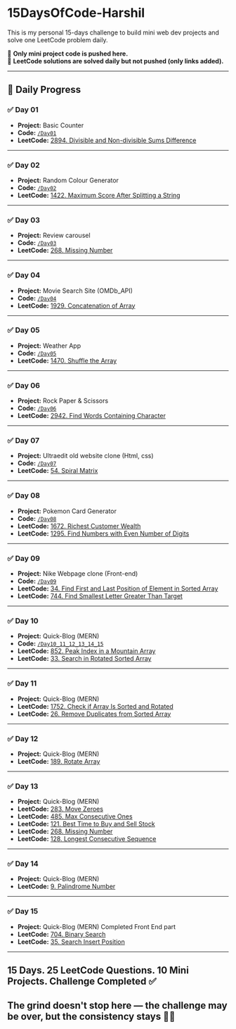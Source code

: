# 15DaysOfCode-Harshil

This is my personal 15-days challenge to build mini web dev projects and solve one LeetCode problem daily.

📌 **Only mini project code is pushed here.**  
🧠 **LeetCode solutions are solved daily but not pushed (only links added).**

---

## 📅 Daily Progress

### ✅ Day 01  
-  **Project:** Basic Counter
-  **Code:** [`/Day01`](./Day01) 
-  **LeetCode:** [2894. Divisible and Non-divisible Sums Difference]( https://leetcode.com/problems/divisible-and-non-divisible-sums-difference/description/)

---

### ✅ Day 02  
-  **Project:** Random Colour Generator 
-  **Code:** [`/Day02`](./Day02) 
-  **LeetCode:** [1422. Maximum Score After Splitting a String]( https://leetcode.com/problems/maximum-score-after-splitting-a-string/description/)

---

### ✅ Day 03  
-  **Project:** Review carousel 
-  **Code:** [`/Day03`](./Day03) 
-  **LeetCode:** [268. Missing Number]( https://leetcode.com/problems/missing-number/description/)

---

### ✅ Day 04  
-  **Project:** Movie Search Site (OMDb_API) 
-  **Code:** [`/Day04`](./Day04) 
-  **LeetCode:** [1929. Concatenation of Array]( https://leetcode.com/problems/concatenation-of-array/description/)

---

### ✅ Day 05  
-  **Project:** Weather App 
-  **Code:** [`/Day05`](./Day05) 
-  **LeetCode:** [1470. Shuffle the Array]( https://leetcode.com/problems/shuffle-the-array/description/)

---

### ✅ Day 06  
-  **Project:** Rock Paper & Scissors 
-  **Code:** [`/Day06`](./Day06) 
-  **LeetCode:** [2942. Find Words Containing Character](https://leetcode.com/problems/find-words-containing-character/description/)

---

### ✅ Day 07  
-  **Project:** Ultraedit old website clone (Html, css) 
-  **Code:** [`/Day07`](./Day07) 
-  **LeetCode:** [54. Spiral Matrix](https://leetcode.com/problems/spiral-matrix/description/)

---

### ✅ Day 08  
-  **Project:** Pokemon Card Generator 
-  **Code:** [`/Day08`](./Day08) 
-  **LeetCode:** [1672. Richest Customer Wealth](https://leetcode.com/problems/richest-customer-wealth/description/)
-  **LeetCode:** [1295. Find Numbers with Even Number of Digits](https://leetcode.com/problems/find-numbers-with-even-number-of-digits/description/)

---

### ✅ Day 09  
-  **Project:** Nike Webpage clone (Front-end) 
-  **Code:** [`/Day09`](./Day09) 
-  **LeetCode:** [34. Find First and Last Position of Element in Sorted Array](https://leetcode.com/problems/find-first-and-last-position-of-element-in-sorted-array/description/)
-  **LeetCode:** [744. Find Smallest Letter Greater Than Target](https://leetcode.com/problems/find-smallest-letter-greater-than-target/description/)

---

### ✅ Day 10  
-  **Project:** Quick-Blog (MERN) 
-  **Code:** [`/Day10_11_12_13_14_15`](./Day10_11_12_13_14_15) 
-  **LeetCode:** [852. Peak Index in a Mountain Array](https://leetcode.com/problems/peak-index-in-a-mountain-array/description/)
-  **LeetCode:** [33. Search in Rotated Sorted Array](https://leetcode.com/problems/search-in-rotated-sorted-array/description/)

---

### ✅ Day 11  
-  **Project:** Quick-Blog (MERN) 
-  **LeetCode:** [1752. Check if Array Is Sorted and Rotated](https://leetcode.com/problems/check-if-array-is-sorted-and-rotated/description/)
-  **LeetCode:** [26. Remove Duplicates from Sorted Array](https://leetcode.com/problems/remove-duplicates-from-sorted-array/description/)

---

### ✅ Day 12  
-  **Project:** Quick-Blog (MERN) 
-  **LeetCode:** [189. Rotate Array](https://leetcode.com/problems/rotate-array/description/)

---

### ✅ Day 13  
-  **Project:** Quick-Blog (MERN) 
-  **LeetCode:** [283. Move Zeroes](https://leetcode.com/problems/move-zeroes/description/)
-  **LeetCode:** [485. Max Consecutive Ones](https://leetcode.com/problems/max-consecutive-ones/description/)
-  **LeetCode:** [121. Best Time to Buy and Sell Stock](https://leetcode.com/problems/best-time-to-buy-and-sell-stock/description/)
-  **LeetCode:** [268. Missing Number](https://leetcode.com/problems/missing-number/description/)
-  **LeetCode:** [128. Longest Consecutive Sequence](https://leetcode.com/problems/longest-consecutive-sequence/description/)

---

### ✅ Day 14  
-  **Project:** Quick-Blog (MERN) 
-  **LeetCode:** [9. Palindrome Number](https://leetcode.com/problems/palindrome-number/description/)

---

### ✅ Day 15 
-  **Project:** Quick-Blog (MERN) Completed Front End part
-  **LeetCode:** [704. Binary Search](https://leetcode.com/problems/binary-search/description/)
-  **LeetCode:** [35. Search Insert Position](https://leetcode.com/problems/search-insert-position/description/)

---

## 15 Days. 25 LeetCode Questions. 10 Mini Projects. Challenge Completed ✅
## The grind doesn't stop here — the challenge may be over, but the consistency stays 💪🔥